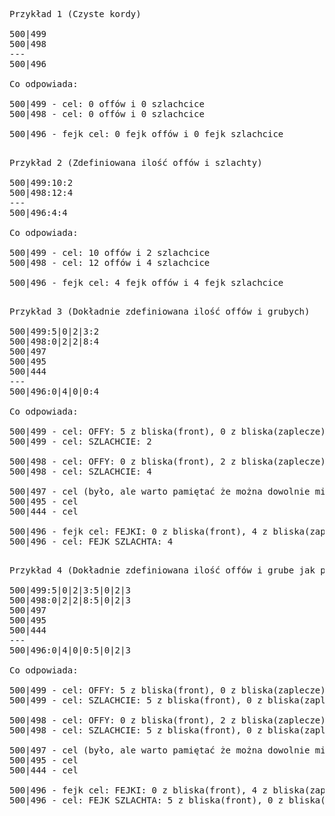 <pre class="md-pre">
<span class="md-correct2">Przykład 1 (Czyste kordy)</span>

500|499
500|498
---
500|496

<span class="md-correct2">Co odpowiada:</span>

500|499 - cel: 0 offów i 0 szlachcice
500|498 - cel: 0 offów i 0 szlachcice

500|496 - fejk cel: 0 fejk offów i 0 fejk szlachcice

</pre>
<pre class="md-pre">
<span class="md-correct2">Przykład 2 (Zdefiniowana ilość offów i szlachty)</span>

500|499:10:2
500|498:12:4
---
500|496:4:4

<span class="md-correct2">Co odpowiada:</span>

500|499 - cel: 10 offów i 2 szlachcice
500|498 - cel: 12 offów i 4 szlachcice

500|496 - fejk cel: 4 fejk offów i 4 fejk szlachcice

</pre>
<pre class="md-pre">
<span class="md-correct2">Przykład 3 (Dokładnie zdefiniowana ilość offów i grubych)</span>

500|499:5|0|2|3:2
500|498:0|2|2|8:4
500|497
500|495
500|444
---
500|496:0|4|0|0:4

<span class="md-correct2">Co odpowiada:</span>

500|499 - cel: OFFY: 5 z bliska(front), 0 z bliska(zaplecze), 2 losowo z zaplecza i 3 z daleka
500|499 - cel: SZLACHCIE: 2

500|498 - cel: OFFY: 0 z bliska(front), 2 z bliska(zaplecze), 2 losowo z zaplecza i 8 z daleka
500|498 - cel: SZLACHCIE: 4

500|497 - cel (było, ale warto pamiętać że można dowolnie mieszać szczegółowe cele nawet z pustymi)
500|495 - cel
500|444 - cel 

500|496 - fejk cel: FEJKI: 0 z bliska(front), 4 z bliska(zaplecze), 0 losowo z zaplecza i 0 z daleka
500|496 - cel: FEJK SZLACHTA: 4

</pre>

<pre class="md-pre">
<span class="md-correct2">Przykład 4 (Dokładnie zdefiniowana ilość offów i grube jak poprzednio)</span>

500|499:5|0|2|3:5|0|2|3
500|498:0|2|2|8:5|0|2|3
500|497
500|495
500|444
---
500|496:0|4|0|0:5|0|2|3

<span class="md-correct2">Co odpowiada:</span>

500|499 - cel: OFFY: 5 z bliska(front), 0 z bliska(zaplecze), 2 losowo z zaplecza i 3 z daleka
500|499 - cel: SZLACHCIE: 5 z bliska(front), 0 z bliska(zaplecze), 2 losowo z zaplecza i 3 z daleka

500|498 - cel: OFFY: 0 z bliska(front), 2 z bliska(zaplecze), 2 losowo z zaplecza i 8 z daleka
500|498 - cel: SZLACHCIE: 5 z bliska(front), 0 z bliska(zaplecze), 2 losowo z zaplecza i 3 z daleka

500|497 - cel (było, ale warto pamiętać że można dowolnie mieszać szczegółowe cele nawet z pustymi)
500|495 - cel
500|444 - cel 

500|496 - fejk cel: FEJKI: 0 z bliska(front), 4 z bliska(zaplecze), 0 losowo z zaplecza i 0 z daleka
500|496 - cel: FEJK SZLACHTA: 5 z bliska(front), 0 z bliska(zaplecze), 2 losowo z zaplecza i 3 z daleka

</pre>